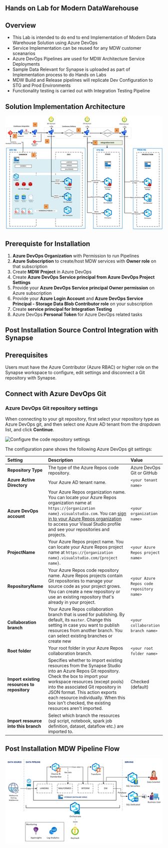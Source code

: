 
## **Hands on Lab for Modern DataWarehouse**

## **Overview** 
- This Lab is intended to do end to end Implementation of Modern Data Warehouse Solution using Azure DevOps
- Service Implementation can be reused for any MDW customer sceanarios
- Azure DevOps Pipelines are used for MDW Architecture Service Deployments 
- Sample Data Relevant for Synapse is uploaded as part of Implementation process to do Hands on Labs
- MDW Build and Release pipelines will replicate Dev Configuration to STG and Prod Environments
- Functionality testing is carried out with Integration Testing Pipeline


## **Solution Implementation Architecture**
![Architecture](CI_CD_process_sequence.PNG)


## **Prerequiste for Installation**

1. **Azure DevOps Organization** with Permission to run Pipelines
2. **Azure Subscription** to create/host MDW services with **Owner role** on that subscription
3. Create **MDW Project** in Azure DevOps
4. Create **Azure DevOps Service principal from Azure DevOps Project Settings**
5. Provide your **Azure DevOps Service principal Owner permission** on Azure subscription
6. Provide your **Azure Login Account** and **Azure DevOps Service Principal - Storage Data Blob Contributor role** on your subscription
7. Create **service principal for Integration Testing**
8. Azure DevOps **Personal Token** for Azure DevOps related tasks


## **Post Installation Source Control Integration with Synapse**

## Prerequisites
Users must have the Azure Contributor (Azure RBAC) or higher role on the Synapse workspace to configure, edit settings and disconnect a Git repository with Synapse. 

## Connect with Azure DevOps Git 

### Azure DevOps Git repository settings

When connecting to your git repository, first select your repository type as Azure DevOps git, and then select one Azure AD tenant from the dropdown list, and click **Continue**.

![Configure the code repository settings](media/connect-with-azuredevops-repo-selected.png)

The configuration pane shows the following Azure DevOps git settings:

| Setting | Description | Value |
|:--- |:--- |:--- |
| **Repository Type** | The type of the Azure Repos code repository.<br/> | Azure DevOps Git or GitHub |
| **Azure Active Directory** | Your Azure AD tenant name. | `<your tenant name>` |
| **Azure DevOps account** | Your Azure Repos organization name. You can locate your Azure Repos organization name at `https://{organization name}.visualstudio.com`. You can [sign in to your Azure Repos organization](https://www.visualstudio.com/team-services/git/) to access your Visual Studio profile and see your repositories and projects. | `<your organization name>` |
| **ProjectName** | Your Azure Repos project name. You can locate your Azure Repos project name at `https://{organization name}.visualstudio.com/{project name}`. | `<your Azure Repos project name>` |
| **RepositoryName** | Your Azure Repos code repository name. Azure Repos projects contain Git repositories to manage your source code as your project grows. You can create a new repository or use an existing repository that's already in your project. | `<your Azure Repos code repository name>` |
| **Collaboration branch** | Your Azure Repos collaboration branch that is used for publishing. By default, its `master`. Change this setting in case you want to publish resources from another branch. You can select existing branches or create new | `<your collaboration branch name>` |
| **Root folder** | Your root folder in your Azure Repos collaboration branch. | `<your root folder name>` |
| **Import existing resources to repository** | Specifies whether to import existing resources from the Synapse Studio into an Azure Repos Git repository. Check the box to import your workspace resources (except pools) into the associated Git repository in JSON format. This action exports each resource individually. When this box isn't checked, the existing resources aren't imported. | Checked (default) |
| **Import resource into this branch** | Select which branch the resources (sql script, notebook, spark job definition, dataset, dataflow etc.) are imported to.

## **Post Installation MDW Pipeline Flow**

![MDWPipelineflow](mdwpipelineflow.png)
